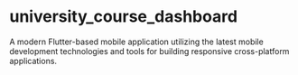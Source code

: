 # university_course_dashboard
A modern Flutter-based mobile application utilizing the latest mobile development technologies and tools for building responsive cross-platform applications.
